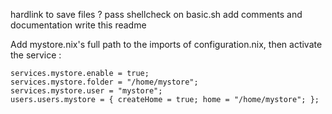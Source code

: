 hardlink to save files ?
pass shellcheck on basic.sh
add comments and documentation
write this readme

Add mystore.nix's full path to the imports of configuration.nix,
then activate the service :

```
services.mystore.enable = true;
services.mystore.folder = "/home/mystore";
services.mystore.user = "mystore";
users.users.mystore = { createHome = true; home = "/home/mystore"; };
```
